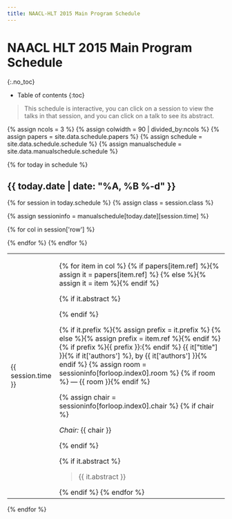 ```yaml
---
title: NAACL-HLT 2015 Main Program Schedule
---
```


<style type="text/css">
.page-content {
    max-width: 100em !important;
}
</style>

# NAACL HLT 2015 Main Program Schedule
{:.no_toc}

* Table of contents
{:toc}

> This schedule is interactive, you can click on a session to view the talks in that session, and you can click on a talk to see its abstract.

{% assign ncols = 3 %}
{% assign colwidth = 90 | divided_by:ncols %}
{% assign papers = site.data.schedule.papers %}
{% assign schedule = site.data.schedule.schedule %}
{% assign manualschedule = site.data.manualschedule.schedule %}

{% for today in schedule %}

## {{ today.date | date: "%A, %B %-d" }}

<table class="schedule">
{% for session in today.schedule %}
{% assign class = session.class %}
<tr class="{{ class }} {{ session.parent }}">
<td class="time"><p>{{ session.time }}</p></td>

{% assign sessioninfo = manualschedule[today.date][session.time] %}

{% for col in session['row'] %}
<td {% if session['row'].size == 1 %} colspan="{{ ncols }}" {% else %} width="{{ colwidth }}%" {% endif %}>

{% for item in col %}
{% if papers[item.ref] %}{% assign it = papers[item.ref] %}
{% else %}{% assign it = item %}{% endif %}

{% if it.abstract %}<div class="talkinfo">{% endif %}
<p>
{% if it.prefix %}{% assign prefix = it.prefix %}
{% else %}{% assign prefix = item.ref %}{% endif %}
{% if prefix %}<span class="{{class}}prefix">{{ prefix }}</span>:{% endif %}
<span class="{{class}}title">{{ it["title"] }}</span>{% if it['authors'] %}, by
<span class="{{class}}authors">{{ it['authors'] }}</span>{% endif %}
{% assign room = sessioninfo[forloop.index0].room %}
{% if room %} &mdash; {{ room }}{% endif %}
</p>

{% assign chair = sessioninfo[forloop.index0].chair %}
{% if chair %}<p><em>Chair:</em> {{ chair }}</p>{% endif %}

{% if it.abstract %}
<blockquote class="{{ class }}abstract">{{ it.abstract }}</blockquote>
</div>
{% endif %}
{% endfor %}
</td>
{% endfor %}

</tr>
{% endfor %}
</table>

{% endfor %}

